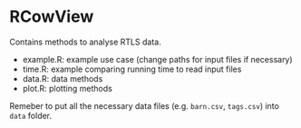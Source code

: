 # RCowView
 
Contains methods to analyse RTLS data.

- example.R: example use case (change paths for input files if necessary)
- time.R: example comparing running time to read input files
- data.R: data methods
- plot.R: plotting methods

Remeber to put all the necessary data files (e.g. `barn.csv`, `tags.csv`) into `data` folder. 